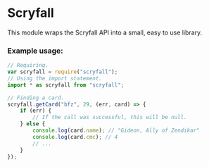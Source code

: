 # Scryfall

This module wraps the Scryfall API into a small, easy to use library.


### Example usage:

```javascript
// Requiring.
var scryfall = require("scryfall");
// Using the import statement.
import * as scryfall from "scryfall";

// Finding a card.
scryfall.getCard("bfz", 29, (err, card) => {
    if (err) {
        // If the call was successful, this will be null.
    } else {
        console.log(card.name); // "Gideon, Ally of Zendikar"
        console.log(card.cmc); // 4
        // ...
    }
});
```